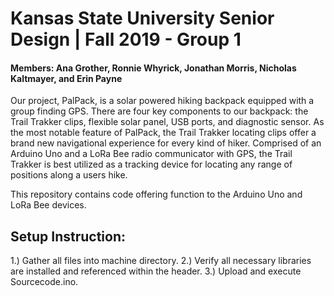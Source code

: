 # Kansas State University Senior Design | Fall 2019 - Group 1
#### Members: Ana Grother, Ronnie Whyrick, Jonathan Morris, Nicholas Kaltmayer, and Erin Payne

Our project, PalPack, is a solar powered hiking backpack equipped with a group finding GPS. There are four key components to our backpack: the Trail Trakker clips, flexible solar panel, USB ports, and diagnostic sensor. As the most notable feature of PalPack, the Trail Trakker locating clips offer a brand new navigational experience for every kind of hiker. Comprised of an Arduino Uno and a LoRa Bee radio communicator with GPS, the Trail Trakker is best utilized as a tracking device for locating any range of positions along a users hike. 

This repository contains code offering function to the Arduino Uno and LoRa Bee devices.



## Setup Instruction:
1.) Gather all files into machine directory.
2.) Verify all necessary libraries are installed and referenced within the header.
3.) Upload and execute Sourcecode.ino.
